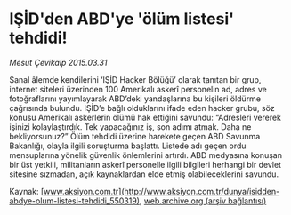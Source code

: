 # IŞİD'den ABD'ye 'ölüm listesi' tehdidi!

*Mesut Çevikalp 2015.03.31*

<div class="pNewsDetailMainContent" itemprop="articleBody">
 <p>
  Sanal âlemde kendilerini ‘IŞİD Hacker Bölüğü’ olarak tanıtan bir grup, internet siteleri üzerinden 100 Amerikalı askerî personelin ad, adres ve fotoğraflarını yayımlayarak ABD’deki yandaşlarına bu kişileri öldürme çağrısında bulundu. IŞİD’e bağlı olduklarını ifade eden hacker grubu, söz konusu Amerikalı askerlerin ölümü hak ettiğini savundu: “Adresleri vererek işinizi kolaylaştırdık. Tek yapacağınız iş, son adımı atmak. Daha ne bekliyorsunuz?” Ölüm tehdidi üzerine harekete geçen ABD Savunma Bakanlığı, olayla ilgili soruşturma başlattı. Listede adı geçen ordu mensuplarına yönelik güvenlik önlemlerini artırdı. ABD medyasına konuşan bir üst yetkili, militanların askerî personelle ilgili bilgileri herhangi bir devlet sitesine sızmadan, açık kaynaklardan elde etmiş olabileceklerini savundu.
 </p>
</div>


Kaynak: [www.aksiyon.com.tr](http://www.aksiyon.com.tr/dunya/isidden-abdye-olum-listesi-tehdidi_550319), [web.archive.org (arşiv bağlantısı)](http://web.archive.org/web/20150707094226/http://www.aksiyon.com.tr/dunya/isidden-abdye-olum-listesi-tehdidi_550319)

